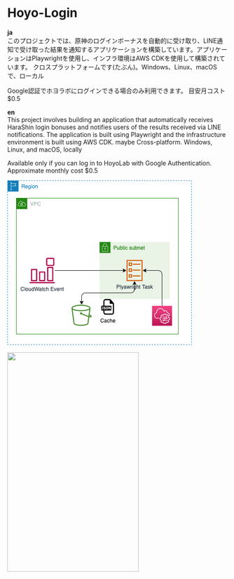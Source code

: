 # Hoyo-Login

**ja**  
このプロジェクトでは、原神のログインボーナスを自動的に受け取り、LINE通知で受け取った結果を通知するアプリケーションを構築しています。アプリケーションはPlaywrightを使用し、インフラ環境はAWS CDKを使用して構築されています。
クロスプラットフォームです(たぶん)。Windows、Linux、macOSで、ローカル

Google認証でホヨラボにログインできる場合のみ利用できます。
目安月コスト$0.5

**en**  
This project involves building an application that automatically receives HaraShin login bonuses and notifies users of the results received via LINE notifications. The application is built using Playwright and the infrastructure environment is built using AWS CDK.
maybe Cross-platform. Windows, Linux, and macOS, locally 

Available only if you can log in to HoyoLab with Google Authentication.
Approximate monthly cost $0.5

![image](aws.drawio.png)

<img src="https://user-images.githubusercontent.com/40763821/234156120-5fe8f3ff-8571-4232-9b5f-f212782cbb70.jpeg" width="300" height="500">
